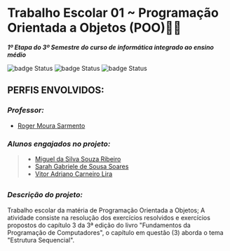 # **Trabalho Escolar 01 ~ Programação Orientada a Objetos (POO)🐻🍯** 
***1º Etapa do 3º Semestre do curso de informática integrado ao ensino médio***

 ![badge Status](https://img.shields.io/badge/Status-Em_desenvolvimento-hsl) ![badge Status](https://img.shields.io/badge/Linguaguem:-Java-hs1) ![badge Status](https://img.shields.io/badge/Ferramentas-Eclipse_&_Netbeans-hs1)
##
## PERFIS ENVOLVIDOS:
### *Professor:*
- [Roger Moura Sarmento](https://github.com/rogermsarmento)
### *Alunos engajados no projeto:* 
> * [Miguel da Silva Souza Ribeiro](https://github.com/Miguelito0o)
> * [Sarah Gabriele de Sousa Soares](https://github.com/souusagabi)
> * [Vitor Adriano Carneiro Lira](https://github.com/VitorLira1)
##
### *Descrição do projeto:*
Trabalho escolar da matéria de Programação Orientada a Objetos; 
A atividade consiste na resolução dos exercícios resolvidos e exercícios propostos do capítulo 3 da 3ª edição do livro "Fundamentos da Programação de Computadores", o capítulo em questão (3) aborda o tema "Estrutura Sequencial". 
